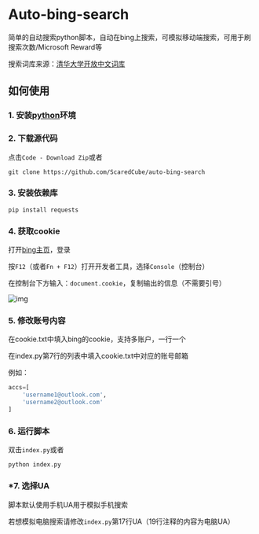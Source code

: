 # Auto-bing-search
简单的自动搜索python脚本，自动在bing上搜索，可模拟移动端搜索，可用于刷搜索次数/Microsoft Reward等

搜索词库来源：[清华大学开放中文词库](http://thuocl.thunlp.org/)

## 如何使用

### 1. 安装[python](https://www.python.org/)环境

### 2. 下载源代码

点击`Code - Download Zip`或者

```shell
git clone https://github.com/ScaredCube/auto-bing-search
```

### 3. 安装依赖库

```shell
pip install requests
```

### 4. 获取cookie

打开[bing主页](https://bing.com)，登录

按`F12`（或者`Fn + F12`）打开开发者工具，选择`Console`（控制台）

在控制台下方输入：`document.cookie`，复制输出的信息（不需要引号）

![img](https://imgs.scc.lol/file/db5c1a156486c23cb4e4c.png)

### 5. 修改账号内容

在cookie.txt中填入bing的cookie，支持多账户，一行一个

在index.py第7行的列表中填入cookie.txt中对应的账号邮箱

例如：

```python
accs=[
    'username1@outlook.com',
    'username2@outlook.com'
]
```

### 6. 运行脚本

双击`index.py`或者

```shell
python index.py
```

### *7. 选择UA

脚本默认使用手机UA用于模拟手机搜索

若想模拟电脑搜索请修改`index.py`第17行UA（19行注释的内容为电脑UA）
